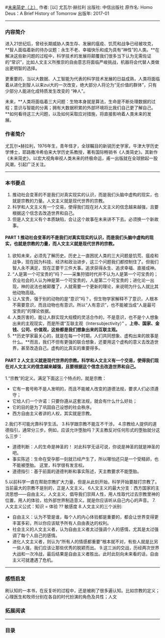#[未来简史（上）](https://book.douban.com/subject/26943161/)
作者: [以] 尤瓦尔·赫拉利
出版社: 中信出版社
原作名: Homo Deus：A Brief History of Tomorrow
出版年: 2017-01
***
### 内容简介 
进入21世纪后，曾经长期威胁人类生存、发展的瘟疫、饥荒和战争已经被攻克，**智人面临着新的待办议题：永生不老、幸福快乐和成为具有“神性”的人类。**在解决这些新问题的过程中，科学技术的发展将颠覆我们很多当下认为无需佐证的“常识”，比如人文主义所推崇的自由意志将面临严峻挑战，机器将会代替人类做出更明智的选择。

更重要的，当以大数据、人工智能为代表的科学技术发展的日益成熟，人类将面临着从进化到智人以来zui大的一次改变，绝大部分人将沦为“无价值的群体”，只有少部分人能进化成特质发生改变的 “神人”。

未来，**人类将面临着三大问题：生物本身就是算法，生命是不断处理数据的过程；意识与智能的分离；拥有大数据积累的外部环境将比我们自己更了解自己。**如何看待这三大问题，以及如何采取应对措施，将直接影响着人类未来的发展。

### 作者简介 
尤瓦尔•赫拉利，1976年生，青年怪才，全球瞩目的新锐历史学家，牛津大学历史学博士，耶路撒冷希伯来大学历史系教授，著有国际畅销书《人类简史》。其新作《未来简史》，以宏大视角审视人类未来的终极命运，甫一出版就在全球掀起一股风潮，引起广泛关注。

***
### 本书要点
1. 推动社会变革的不是我们对真实现实的认识，而是我们头脑中虚构的现实，也就是宗教的力量。人文主义就是现代世界的宗教。
2. 科学和人文主义有一个交易，使得我们现在对人文主义的信念越来越强，且要根据这个信念去改造世界和自己。
3. 但是人文主义有个本质缺陷，会让这个故事在未来讲不下去。必须换一个新故事。

#### PART 1 推动社会变革的不是我们对真实现实的认识，而是我们头脑中虚构的现实，也就是宗教的力量，而人文主义就是现代世界的宗教。
1.  欲知未来，必须先了解历史。历史上一直困扰人类的三大问题是饥荒、瘟疫和战争，现在因为科技、经济和政治进步，这三个问题我们都控制住了。但我们智人永不满足，现在正要干三件大事。追求获得永生、追求幸福、直接成神。
2. “人是第一个可宝贵的”吗？——采集狩猎时代并不认为人是第一个可宝贵的；农业社会的人认为神是第一个可宝贵的，人是第二个可宝贵的；进化论一出现，神的说法也被颠覆了，人就需要一个更新的理论，来说明为什么人就比其他动物高级。
3. 让人宝贵，强于别的动物的是“意识”吗？。但生物学家解释不了意识，人根本不需要意识，而且动物也有意识。所以“人有意识”，也不能被当成“人是最可宝贵的”的理论依据。
4. 人类厉害的，能让人群实现大规模的灵活合作的，不是意识，也不是个人想象出来的主观现实，而是所谓“互联主观（Intersubjectivity）” 。**上帝、国家、金钱、公司、价值观，这些都是我们想象出来的互联主观。**
5. **历史学家最关心的，就是在每一个时期，人们共同想象、虚构出来的故事是什么。**而且，我们不但有更强的联合想象，还要用这个虚构的意义去改造世界，甚至改造自己。虚构的比真实的重要得多。

#### PART 2 人文主义就是现代世界的宗教。科学和人文主义有一个交易，使得我们现在对人文主义的信念越来越强，且要根据这个信念去改造世界和自己。
1.“宗教”的定义。满足下面这三个特点的，就是宗教：
- 它有一套号称不是人发明的，而且不能被人改变的道德法规，要求人们必须遵守；
- 它给人们一个许诺：只要你遵从这套法规，就会有什么什么好处；
- 它的目的是为了巩固自己设想的社会秩序。
- 西方自由主义者讲的人权，其实就是宗教。

2.我们不可能光靠科学生活。
3.科学跟宗教不能互不干涉。
4.宗教给人提供的道德指引，通常分三步。例如，应该允许堕胎吗？天主教反对任何形式的堕胎就分这么三步：
- 道德判断：人的生命是神圣的！ 对此科学无话可说，你说是神圣的就是神圣的吧。
- 事实陈述：生命在受孕那一刻就已经产生了，所以哪怕还只是一个受精卵，也不能被堕胎。 这里，科学很有发言权。
- 道德指引：基于前面的道德判断和事实陈述，天主教要求不能堕胎。

5.以前科学一直在帮助宗教扩大力量，但是从此刻开始，科学开始要敲打宗教了。当前最大的宗教不是别的，正是人文主义。
6人文主义的最大分支：西方国家的主流思想——自由主义。人文主义，倡导我们崇拜人性，用人性取代过去宗教里神的位置，用人的体验，给外部世界制造意义。就是你应该听从自己内心的声音。
7.人文主义公式：知识 = 体验 ?? 敏感度
8.人文主义的三个派别:
- 自由主义：认为不管是谁，每个人的内心体验都是重要的，都会让世界变得更丰富多彩，所以你应该赋予所有人自由表达的权利。
- 社会主义的人文主义者，认为自由主义者太过强调个人的感情，尤其是太过强调了每个人自己的感情。
- 进化人文主义者，则认为“所有人的情感都重要”根本就不对，有些人就是比另一些人强，我们应该让那些优秀的脱颖而出。
9.这三派的交战，历经两次世界大战和一次冷战，最后结果是自由主义者胜出。此时此刻向未来看的话，自由主义可就遭遇了危机。

***
### 感悟启发
刷认知的一本书，在反复听的过程中，还是被刷了很多遍认知。比如宗教的定义；心理医生和牧师分别在各自的时代扮演的角色及共性；人文

### 拓展阅读
***
### 目录

